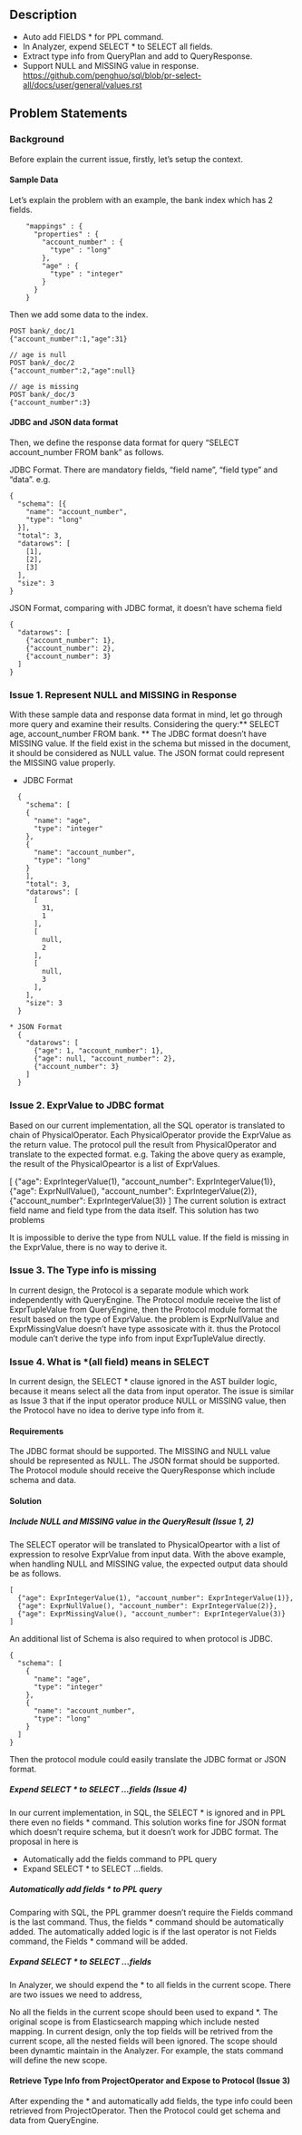 ## Description
+ Auto add FIELDS * for PPL command.
+ In Analyzer, expend SELECT * to SELECT all fields.
+ Extract type info from QueryPlan and add to QueryResponse.
+ Support NULL and MISSING value in response. https://github.com/penghuo/sql/blob/pr-select-all/docs/user/general/values.rst

## Problem Statements
### Background
Before explain the current issue, firstly, let’s setup the context.

#### Sample Data
Let’s explain the problem with an example, the bank index which has 2 fields.

```
    "mappings" : {
      "properties" : {
        "account_number" : {
          "type" : "long"
        },
        "age" : {
          "type" : "integer"
        }
      }
    }
```
Then we add some data to the index.

```
POST bank/_doc/1
{"account_number":1,"age":31}

// age is null
POST bank/_doc/2
{"account_number":2,"age":null}

// age is missing
POST bank/_doc/3
{"account_number":3}
```

#### JDBC and JSON data format
Then, we define the response data format for query “SELECT account_number FROM bank” as follows.

JDBC Format. There are mandatory fields, “field name”, “field type” and “data”. e.g.
```
{
  "schema": [{
    "name": "account_number",
    "type": "long"
  }],
  "total": 3,
  "datarows": [
    [1],
    [2],
    [3]
  ],
  "size": 3
}
```

JSON Format, comparing with JDBC format, it doesn’t have schema field

```
{
  "datarows": [
    {"account_number": 1},
    {"account_number": 2},
    {"account_number": 3}
  ]
}
```

### Issue 1. Represent NULL and MISSING in Response
With these sample data and response data format in mind, let go through more query and examine their results.
Considering the query:** SELECT age, account_number FROM bank. **
The JDBC format doesn’t have MISSING value. If the field exist in the schema but missed in the document, it should be considered as NULL value.
The JSON format could represent the MISSING value properly.

* JDBC Format
```
  {
    "schema": [
    {
      "name": "age",
      "type": "integer"
    },
    {
      "name": "account_number",
      "type": "long"
    }
    ],
    "total": 3,
    "datarows": [
      [
        31,
        1
      ],
      [
        null,
        2
      ],
      [
        null,
        3
      ],
    ],
    "size": 3
  }

* JSON Format
  {
    "datarows": [
      {"age": 1, "account_number": 1},
      {"age": null, "account_number": 2},
      {"account_number": 3}
    ]
  }
```

### Issue 2. ExprValue to JDBC format

Based on our current implementation, all the SQL operator is translated to chain of PhysicalOperator. Each PhysicalOperator provide the ExprValue as the return value. The protocol pull the result from PhysicalOperator and translate to the expected format. e.g. Taking the above query as example, the result of the PhysicalOpeartor is a list of ExprValues.

[
{"age": ExprIntegerValue(1), "account_number": ExprIntegerValue(1)},
{"age": ExprNullValue(), "account_number": ExprIntegerValue(2)},
{"account_number": ExprIntegerValue(3)}
]
The current solution is extract field name and field type from the data itself. This solution has two problems

It is impossible to derive the type from NULL value.
If the field is missing in the ExprValue, there is no way to derive it.

### Issue 3. The Type info is missing
In current design, the Protocol is a separate module which work independently with QueryEngine. The Protocol module receive the list of ExprTupleValue from QueryEngine, then the Protocol module format the result based on the type of ExprValue. the problem is ExprNullValue and ExprMissingValue doesn’t have type assosicate with it. thus the Protocol module can’t derive the type info from input ExprTupleValue directly.

### Issue 4. What is *(all field) means in SELECT
In current design, the SELECT * clause ignored in the AST builder logic, because it means select all the data from input operator. The issue is similar as Issue 3 that if the input operator produce NULL or MISSING value, then the Protocol have no idea to derive type info from it.

#### Requirements
The JDBC format should be supported. The MISSING and NULL value should be represented as NULL.
The JSON format should be supported.
The Protocol module should receive the QueryResponse which include schema and data.

#### Solution
##### Include NULL and MISSING value in the QueryResult (Issue 1, 2)
The SELECT operator will be translated to PhysicalOpeartor with a list of expression to resolve ExprValue from input data. With the above example, when handling NULL and MISSING value, the expected output data should be as follows.

```
[
  {"age": ExprIntegerValue(1), "account_number": ExprIntegerValue(1)},
  {"age": ExprNullValue(), "account_number": ExprIntegerValue(2)},
  {"age": ExprMissingValue(), "account_number": ExprIntegerValue(3)}
]
```

An additional list of Schema is also required to when protocol is JDBC.

```
{
  "schema": [
    {
      "name": "age",
      "type": "integer"
    },
    {
      "name": "account_number",
      "type": "long"
    }
  ]    
}
```
Then the protocol module could easily translate the JDBC format or JSON format.

##### Expend SELECT * to SELECT ...fields (Issue 4)
In our current implementation, in SQL, the SELECT * is ignored and in PPL there even no fields * command. This solution works fine for JSON format which doesn’t require schema, but it doesn’t work for JDBC format.
The proposal in here is

+ Automatically add the fields command to PPL query
+ Expand SELECT * to SELECT ...fields.
 
##### Automatically add fields * to PPL query
Comparing with SQL, the PPL grammer doesn’t require the Fields command is the last command. Thus, the fields * command should be automatically added.
The automatically added logic is if the last operator is not Fields command, the Fields * command will be added.

##### Expand SELECT * to SELECT ...fields
In Analyzer, we should expend the * to all fields in the current scope. There are two issues we need to address,

No all the fields in the current scope should been used to expand *. The original scope is from Elasticsearch mapping which include nested mapping. In current design, only the top fields will be retrived from the current scope, all the nested fields will been ignored.
The scope should been dynamtic maintain in the Analyzer. For example, the stats command will define the new scope.

#### Retrieve Type Info from ProjectOperator and Expose to Protocol (Issue 3)
After expending the * and automatically add fields, the type info could been retrieved from ProjectOperator. Then the Protocol could get schema and data from QueryEngine.